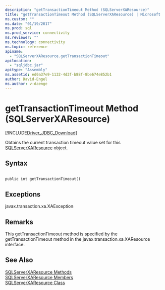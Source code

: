 ```yaml
---
description: "getTransactionTimeout Method (SQLServerXAResource)"
title: "getTransactionTimeout Method (SQLServerXAResource) | Microsoft Docs"
ms.custom: ""
ms.date: "01/19/2017"
ms.prod: sql
ms.prod_service: connectivity
ms.reviewer: ""
ms.technology: connectivity
ms.topic: reference
apiname: 
  - "SQLServerXAResource.getTransactionTimeout"
apilocation: 
  - "sqljdbc.jar"
apitype: "Assembly"
ms.assetid: ed0a37e9-1132-4d3f-b88f-8be674e852b1
author: David-Engel
ms.author: v-daenge
---
```

# getTransactionTimeout Method (SQLServerXAResource)
[!INCLUDE[Driver_JDBC_Download](../../../includes/driver_jdbc_download.md)]

  Obtains the current transaction timeout value set for this [SQLServerXAResource](../../../connect/jdbc/reference/sqlserverxaresource-class.md) object.  
  
## Syntax  
  
```  
  
public int getTransactionTimeout()  
```  
  
## Exceptions  
 javax.transaction.xa.XAException  
  
## Remarks  
 This getTransactionTimeout method is specified by the getTransactionTimeout method in the javax.transaction.xa.XAResource interface.  
  
## See Also  
 [SQLServerXAResource Methods](../../../connect/jdbc/reference/sqlserverxaresource-methods.md)   
 [SQLServerXAResource Members](../../../connect/jdbc/reference/sqlserverxaresource-members.md)   
 [SQLServerXAResource Class](../../../connect/jdbc/reference/sqlserverxaresource-class.md)  
  
  
